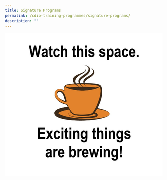 ```yaml
---
title: Signature Programs
permalink: /cdio-training-programmes/signature-programs/
description: ""
---
```

![](/images/coffee-cup-clipart.jpg)